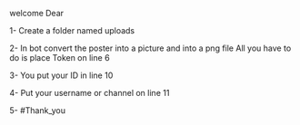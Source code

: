 welcome Dear

1- Create a folder named uploads

2- In bot convert the poster into a picture and into a png file
All you have to do is place Token on line 6

3- You put your ID in line 10

4- Put your username or channel on line 11

5- #Thank_you
